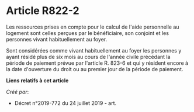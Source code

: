 # Article R822-2

Les ressources prises en compte pour le calcul de l'aide personnelle au logement sont celles perçues par le bénéficiaire, son
conjoint et les personnes vivant habituellement au foyer.

Sont considérées comme vivant habituellement au foyer les personnes y ayant résidé plus de six mois au cours de l'année
civile précédant la période de paiement prévue par l'article R. 823-6 et qui y résident encore à la date d'ouverture du droit
ou au premier jour de la période de paiement.

**Liens relatifs à cet article**

_Créé par_:

  - Décret n°2019-772 du 24 juillet 2019 - art.
